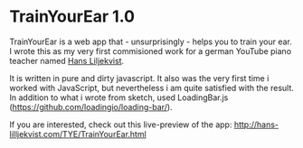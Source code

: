 # TrainYourEar 1.0

TrainYourEar is a web app that - unsurprisingly - helps you to train your ear. I wrote this as my very first commisioned work for a german YouTube piano teacher named [Hans Liljekvist](https://www.youtube.com/user/blackbirdmusix).

It is written in pure and dirty javascript. It also was the very first time i worked with JavaScript, but nevertheless i am quite satisfied with the result. In addition to what i wrote from sketch, used LoadingBar.js (https://github.com/loadingio/loading-bar/).

If you are interested, check out this live-preview of the app:
http://hans-lilljekvist.com/TYE/TrainYourEar.html
